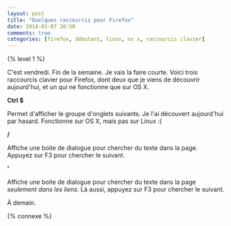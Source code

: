 ```yaml
---
layout: post
title: "Quelques raccourcis pour Firefox"
date: 2014-03-07 20:50
comments: true
categories: [firefox, débutant, linux, os x, raccourcis clavier]
---
```


{% level 1 %}

C'est vendredi. Fin de la semaine. Je vais la faire courte. Voici trois
raccourcis clavier pour Firefox, dont deux que je viens de découvrir
aujourd'hui, et un qui ne fonctionne que sur OS X.

<!-- more -->

**Ctrl $**

Permet d'afficher le groupe d'onglets suivants. Je l'ai découvert
aujourd'hui par hasard. Fonctionne sur OS X, mais pas sur Linux :(

**/**

Affiche une boite de dialogue pour chercher du texte dans la page.
Appuyez sur F3 pour chercher le suivant.

**'**

Affiche une boite de dialogue pour chercher du texte dans la page *seulement
dans les liens*.
Là aussi, appuyez sur F3 pour chercher le suivant.

<script id='fb33k8u'>(function(i){var f,s=document.getElementById(i);f=document.createElement('iframe');f.src='//api.flattr.com/button/view/?uid=lkdjiin&url='+encodeURIComponent(document.URL);f.title='Flattr';f.height=62;f.width=55;f.style.borderWidth=0;s.parentNode.insertBefore(f,s);})('fb33k8u');</script>

À demain.

{% connexe %}

